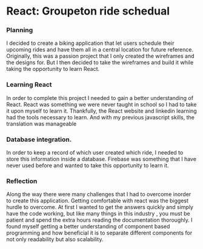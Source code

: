 # React: Groupeton ride schedual 

### Planning
I decided to create a biking application that let users schedule their upcoming rides and have them all in a central location for future reference.  Originally, this was a passion project that I only created the wireframes and the designs for. But I then decided to take the wireframes and build it while taking the opportunity to learn React. 

### Learning React 

In order to complete this project I needed to gain a better understanding of React. React was something we were never taught in school so I had to take it upon myself to learn it. Thankfully, the React website and linkedin learning  had the tools necessary to learn. And with my previous javascript skills, the translation was manageable 

### Database integration.

In order to keep a record of which user created which ride, I needed to store this information inside a database. Firebase was something that I have never used before and wanted to take this opportunity to learn it. 

### Reflection

Along the way there were many challenges that I had to overcome inorder to create this application. Getting comfortable with react was the biggest hurdle to overcome. At first I wanted to get the answers quickly and simply have the code working, but like many things in this industry , you must be patient and spend the extra hours reading the documentation thoroughly. 
I found myself getting a better understanding of component based programming and how beneficial it is to separate different components for not only readability but also scalability. 

